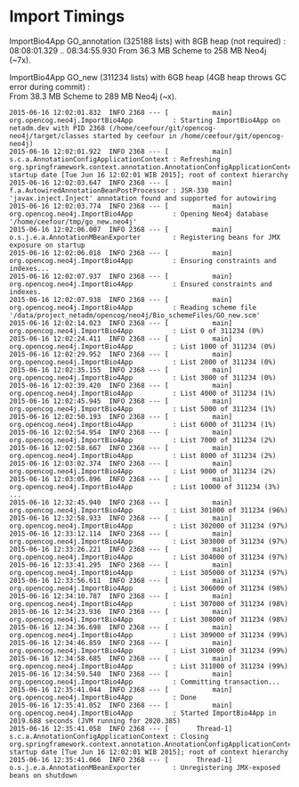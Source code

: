 # Import Timings

ImportBio4App GO_annotation (325188 lists) with 8GB heap (not required) : 08:08:01.329 .. 08:34:55.930 
From 36.3 MB Scheme to 258 MB Neo4j (~7x).

ImportBio4App GO_new (311234 lists) with 6GB heap (4GB heap throws GC error during commit) :  
From 38.3 MB Scheme to 289 MB Neo4j (~x).

    2015-06-16 12:02:01.832  INFO 2368 --- [           main] org.opencog.neo4j.ImportBio4App          : Starting ImportBio4App on netadm.dev with PID 2368 (/home/ceefour/git/opencog-neo4j/target/classes started by ceefour in /home/ceefour/git/opencog-neo4j)
    2015-06-16 12:02:01.922  INFO 2368 --- [           main] s.c.a.AnnotationConfigApplicationContext : Refreshing org.springframework.context.annotation.AnnotationConfigApplicationContext@3891771e: startup date [Tue Jun 16 12:02:01 WIB 2015]; root of context hierarchy
    2015-06-16 12:02:03.647  INFO 2368 --- [           main] f.a.AutowiredAnnotationBeanPostProcessor : JSR-330 'javax.inject.Inject' annotation found and supported for autowiring
    2015-06-16 12:02:03.774  INFO 2368 --- [           main] org.opencog.neo4j.ImportBio4App          : Opening Neo4j database '/home/ceefour/tmp/go_new.neo4j'
    2015-06-16 12:02:06.007  INFO 2368 --- [           main] o.s.j.e.a.AnnotationMBeanExporter        : Registering beans for JMX exposure on startup
    2015-06-16 12:02:06.018  INFO 2368 --- [           main] org.opencog.neo4j.ImportBio4App          : Ensuring constraints and indexes...
    2015-06-16 12:02:07.937  INFO 2368 --- [           main] org.opencog.neo4j.ImportBio4App          : Ensured constraints and indexes.
    2015-06-16 12:02:07.938  INFO 2368 --- [           main] org.opencog.neo4j.ImportBio4App          : Reading scheme file '/data/project_netadm/opencog/neo4j/Bio_schemeFiles/GO_new.scm'
    2015-06-16 12:02:14.023  INFO 2368 --- [           main] org.opencog.neo4j.ImportBio4App          : List 0 of 311234 (0%)
    2015-06-16 12:02:24.411  INFO 2368 --- [           main] org.opencog.neo4j.ImportBio4App          : List 1000 of 311234 (0%)
    2015-06-16 12:02:29.952  INFO 2368 --- [           main] org.opencog.neo4j.ImportBio4App          : List 2000 of 311234 (0%)
    2015-06-16 12:02:35.155  INFO 2368 --- [           main] org.opencog.neo4j.ImportBio4App          : List 3000 of 311234 (0%)
    2015-06-16 12:02:39.420  INFO 2368 --- [           main] org.opencog.neo4j.ImportBio4App          : List 4000 of 311234 (1%)
    2015-06-16 12:02:45.945  INFO 2368 --- [           main] org.opencog.neo4j.ImportBio4App          : List 5000 of 311234 (1%)
    2015-06-16 12:02:50.193  INFO 2368 --- [           main] org.opencog.neo4j.ImportBio4App          : List 6000 of 311234 (1%)
    2015-06-16 12:02:54.954  INFO 2368 --- [           main] org.opencog.neo4j.ImportBio4App          : List 7000 of 311234 (2%)
    2015-06-16 12:02:58.667  INFO 2368 --- [           main] org.opencog.neo4j.ImportBio4App          : List 8000 of 311234 (2%)
    2015-06-16 12:03:02.374  INFO 2368 --- [           main] org.opencog.neo4j.ImportBio4App          : List 9000 of 311234 (2%)
    2015-06-16 12:03:05.896  INFO 2368 --- [           main] org.opencog.neo4j.ImportBio4App          : List 10000 of 311234 (3%)
    ...
    2015-06-16 12:32:45.940  INFO 2368 --- [           main] org.opencog.neo4j.ImportBio4App          : List 301000 of 311234 (96%)
    2015-06-16 12:32:58.933  INFO 2368 --- [           main] org.opencog.neo4j.ImportBio4App          : List 302000 of 311234 (97%)
    2015-06-16 12:33:12.114  INFO 2368 --- [           main] org.opencog.neo4j.ImportBio4App          : List 303000 of 311234 (97%)
    2015-06-16 12:33:26.221  INFO 2368 --- [           main] org.opencog.neo4j.ImportBio4App          : List 304000 of 311234 (97%)
    2015-06-16 12:33:41.295  INFO 2368 --- [           main] org.opencog.neo4j.ImportBio4App          : List 305000 of 311234 (97%)
    2015-06-16 12:33:56.611  INFO 2368 --- [           main] org.opencog.neo4j.ImportBio4App          : List 306000 of 311234 (98%)
    2015-06-16 12:34:10.787  INFO 2368 --- [           main] org.opencog.neo4j.ImportBio4App          : List 307000 of 311234 (98%)
    2015-06-16 12:34:23.936  INFO 2368 --- [           main] org.opencog.neo4j.ImportBio4App          : List 308000 of 311234 (98%)
    2015-06-16 12:34:36.698  INFO 2368 --- [           main] org.opencog.neo4j.ImportBio4App          : List 309000 of 311234 (99%)
    2015-06-16 12:34:46.859  INFO 2368 --- [           main] org.opencog.neo4j.ImportBio4App          : List 310000 of 311234 (99%)
    2015-06-16 12:34:58.685  INFO 2368 --- [           main] org.opencog.neo4j.ImportBio4App          : List 311000 of 311234 (99%)
    2015-06-16 12:34:59.540  INFO 2368 --- [           main] org.opencog.neo4j.ImportBio4App          : Committing transaction...
    2015-06-16 12:35:41.044  INFO 2368 --- [           main] org.opencog.neo4j.ImportBio4App          : Done
    2015-06-16 12:35:41.052  INFO 2368 --- [           main] org.opencog.neo4j.ImportBio4App          : Started ImportBio4App in 2019.688 seconds (JVM running for 2020.385)
    2015-06-16 12:35:41.058  INFO 2368 --- [       Thread-1] s.c.a.AnnotationConfigApplicationContext : Closing org.springframework.context.annotation.AnnotationConfigApplicationContext@3891771e: startup date [Tue Jun 16 12:02:01 WIB 2015]; root of context hierarchy
    2015-06-16 12:35:41.066  INFO 2368 --- [       Thread-1] o.s.j.e.a.AnnotationMBeanExporter        : Unregistering JMX-exposed beans on shutdown
